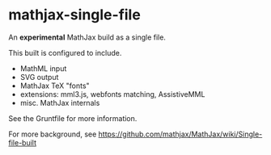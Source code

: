 mathjax-single-file
===================

An **experimental** MathJax build as a single file.

This built is configured to include.

* MathML input
* SVG output
* MathJax TeX "fonts"
* extensions: mml3.js, webfonts matching, AssistiveMML
* misc. MathJax internals

See the Gruntfile for more information.

For more background, see https://github.com/mathjax/MathJax/wiki/Single-file-built

